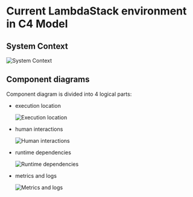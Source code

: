 # Current LambdaStack environment in C4 Model

## System Context

![System Context](./0_LambdaStack_System_Context_Diagram.png)

## Component diagrams

Component diagram is divided into 4 logical parts: 

 * execution location
 
   ![Execution location](./1_LambdaStack_Component_Diagram_execution_place.png)

 * human interactions
 
   ![Human interactions](./2_LambdaStack_Component_Diagram_human_interactions.png)
   
 * runtime dependencies
 
   ![Runtime dependencies](./3_LambdaStack_Component_Diagram_runtime_dependencies.png)
   
 * metrics and logs
 
   ![Metrics and logs](./4_LambdaStack_Component_Diagram_metrics_and_logs.png)
   
